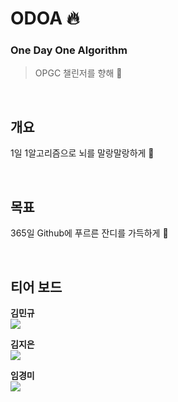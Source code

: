 # ODOA 🔥
### One Day One Algorithm
> OPGC 챌린저를 향해 🚀

<br>

## 개요
1일 1알고리즘으로 뇌를 말랑말랑하게 🧠

<br>

## 목표
365일 Github에 푸르른 잔디를 가득하게 🌱

<br>

## 티어 보드
**김민규**
<br>
<a href="https://opgc.me/#/users/kyu1204" target="_blank"><img src="https://api.opgc.me/githubs/users/kyu1204/tag/?theme=basic" /></a>
<br>

**김지은**
<br>
<a href="https://opgc.me/#/users/saranghe41" target="_blank"><img src="https://api.opgc.me/githubs/users/saranghe41/tag/?theme=basic" /></a>
<br>

**임경미**
<br>
<a href="https://opgc.me/#/users/lim-km" target="_blank"><img src="https://api.opgc.me/githubs/users/lim-km/tag/?theme=basic" /></a>
<br>
